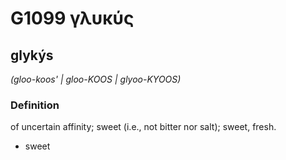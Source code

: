 # G1099 γλυκύς

## glykýs

_(gloo-koos' | gloo-KOOS | glyoo-KYOOS)_

### Definition

of uncertain affinity; sweet (i.e., not bitter nor salt); sweet, fresh.

- sweet

